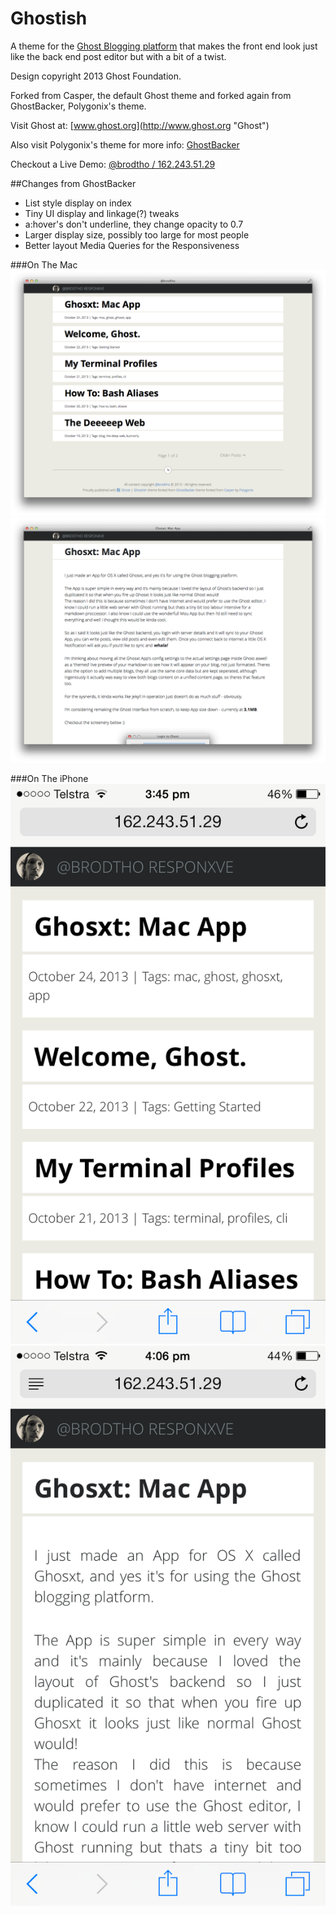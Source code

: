 Ghostish
=======

A theme for the [Ghost Blogging platform](http://ghost.org "Ghost Blogging Platform") that makes the front end look just like the back end post editor but with a bit of a twist.

Design copyright 2013 Ghost Foundation.

Forked from Casper, the default Ghost theme and forked again from GhostBacker, Polygonix's theme.

Visit Ghost at: [www.ghost.org](http://www.ghost.org "Ghost")

Also visit Polygonix's theme for more info: [GhostBacker](https://github.com/polygonix/GhostBacker)

Checkout a Live Demo: [@brodtho / 162.243.51.29](http://162.243.51.29)

##Changes from GhostBacker

* List style display on index
* Tiny UI display and linkage(?) tweaks
* a:hover's don't underline, they change opacity to 0.7
* Larger display size, possibly too large for most people
* Better layout Media Queries for the Responsiveness

###On The Mac
![Screenshot](screen1.png?raw=true)
![Screenshot](screen3.png?raw=true)

###On The iPhone
![Screenshot](screen2.png?raw=true)
![Screenshot](screen4.png?raw=true)
